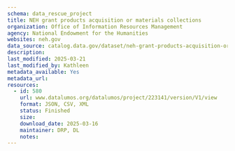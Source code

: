 ```yaml
---
schema: data_rescue_project 
title: NEH grant products acquisition or materials collections
organization: Office of Information Resources Management
agency: National Endowment for the Humanities
websites: neh.gov
data_source: catalog.data.gov/dataset/neh-grant-products-acquisition-or-materials-collections
description: 
last_modified: 2025-03-21
last_modified_by: Kathleen
metadata_available: Yes
metadata_url: 
resources:
  - id: 580
    url: www.datalumos.org/datalumos/project/223141/version/V1/view
    format: JSON, CSV, XML
    status: Finished
    size: 
    download_date: 2025-03-16
    maintainer: DRP, DL
    notes: 
---
```

